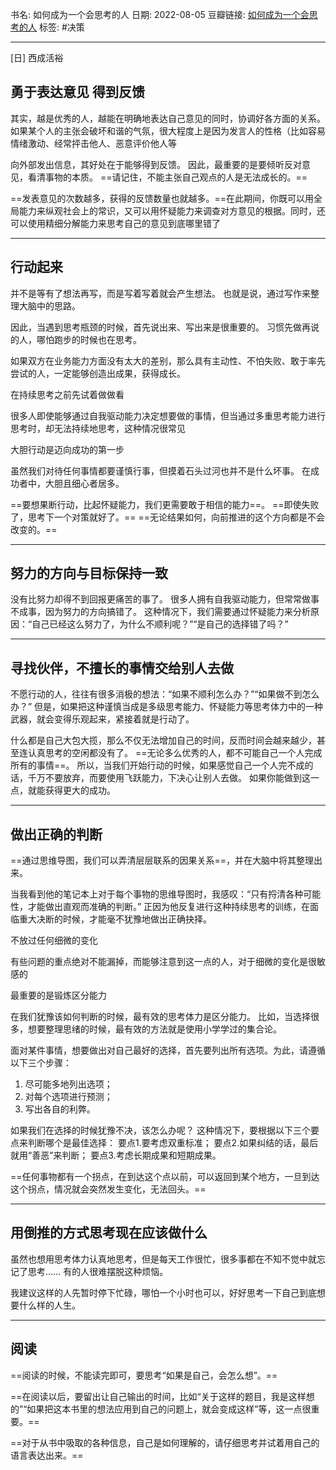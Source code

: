 
书名:  如何成为一个会思考的人
日期: 2022-08-05
豆瓣链接: [如何成为一个会思考的人](https://www.dedao.cn/ebook/detail?id=donM9vjLM8m6d5YQ7lvJGVz2Xgaqb3paz8wnBRyejENkP1KZo9rD4OApxpxkY7Ke)
标签: #决策

----

[日] 西成活裕

## 勇于表达意见 得到反馈

其实，越是优秀的人，越能在明确地表达自己意见的同时，协调好各方面的关系。如果某个人的主张会破坏和谐的气氛，很大程度上是因为发言人的性格（比如容易情绪激动、经常抨击他人、恶意评价他人等

向外部发出信息，其好处在于能够得到反馈。
因此，最重要的是要倾听反对意见，看清事物的本质。
==请记住，不能主张自己观点的人是无法成长的。==

==发表意见的次数越多，获得的反馈数量也就越多。==在此期间，你既可以用全局能力来纵观社会上的常识，又可以用怀疑能力来调查对方意见的根据。同时，还可以使用精细分解能力来思考自己的意见到底哪里错了

---

## 行动起来

并不是等有了想法再写，而是写着写着就会产生想法。
也就是说，通过写作来整理大脑中的思路。

因此，当遇到思考瓶颈的时候，首先说出来、写出来是很重要的。
习惯先做再说的人，哪怕跑步的时候也在思考。

如果双方在业务能力方面没有太大的差别，那么具有主动性、不怕失败、敢于率先尝试的人，一定能够创造出成果，获得成长。

在持续思考之前先试着做做看

很多人即使能够通过自我驱动能力决定想要做的事情，但当通过多重思考能力进行思考时，却无法持续地思考，这种情况很常见

大胆行动是迈向成功的第一步

虽然我们对待任何事情都要谨慎行事，但摸着石头过河也并不是什么坏事。
在成功者中，大胆且细心者居多。

==要想果断行动，比起怀疑能力，我们更需要敢于相信的能力==。
==即使失败了，思考下一个对策就好了。==
==无论结果如何，向前推进的这个方向都是不会改变的。==

---

## 努力的方向与目标保持一致

没有比努力却得不到回报更痛苦的事了。
很多人拥有自我驱动能力，但常常做事不成事，因为努力的方向搞错了。
这种情况下，我们需要通过怀疑能力来分析原因：“自己已经这么努力了，为什么不顺利呢？”“是自己的选择错了吗？”

---

## 寻找伙伴，不擅长的事情交给别人去做

不愿行动的人，往往有很多消极的想法：“如果不顺利怎么办？”“如果做不到怎么办？”
但是，如果把这种谨慎当成是多级思考能力、怀疑能力等思考体力中的一种武器，就会变得乐观起来，紧接着就是行动了。

什么都是自己大包大揽，那么不仅无法增加自己的时间，反而时间会越来越少，甚至连认真思考的空闲都没有了。
==无论多么优秀的人，都不可能自己一个人完成所有的事情==。
所以，当我们开始行动的时候，如果感觉自己一个人完不成的话，千万不要放弃，而要使用飞跃能力，下决心让别人去做。
如果你能做到这一点，就能获得更大的成功。

---

## 做出正确的判断

==通过思维导图，我们可以弄清层层联系的因果关系==，并在大脑中将其整理出来。

当我看到他的笔记本上对于每个事物的思维导图时，我感叹：“只有捋清各种可能性，才能做出直观而准确的判断。”
正因为他反复进行这种持续思考的训练，在面临重大决断的时候，才能毫不犹豫地做出正确抉择。

不放过任何细微的变化

有些问题的重点绝对不能漏掉，而能够注意到这一点的人，对于细微的变化是很敏感的

最重要的是锻炼区分能力

在我们犹豫该如何判断的时候，最有效的思考体力是区分能力。
比如，当选择很多，想要整理思绪的时候，最有效的方法就是使用小学学过的集合论。

面对某件事情，想要做出对自己最好的选择，首先要列出所有选项。为此，请遵循以下三个步骤：
1. 尽可能多地列出选项；
2. 对每个选项进行预测；
3. 写出各自的利弊。

如果我们在选择的时候犹豫不决，该怎么办呢？
这种情况下，要根据以下三个要点来判断哪个是最佳选择：
要点1.要考虑双重标准；
要点2.如果纠结的话，最后就用“善恶”来判断；
要点3.考虑长期成果和短期成果。

==任何事物都有一个拐点，在到达这个点以前，可以返回到某个地方，一旦到达这个拐点，情况就会突然发生变化，无法回头。==

---

## 用倒推的方式思考现在应该做什么

虽然也想用思考体力认真地思考，但是每天工作很忙，很多事都在不知不觉中就忘记了思考……
有的人很难摆脱这种烦恼。

我建议这样的人先暂时停下忙碌，哪怕一个小时也可以，好好思考一下自己到底想要什么样的人生。

---

## 阅读

==阅读的时候，不能读完即可，要思考“如果是自己，会怎么想”。==

==在阅读以后，要留出让自己输出的时间，比如“关于这样的题目，我是这样想的”“如果把这本书里的想法应用到自己的问题上，就会变成这样”等，这一点很重要。==

==对于从书中吸取的各种信息，自己是如何理解的，请仔细思考并试着用自己的语言表达出来。==
